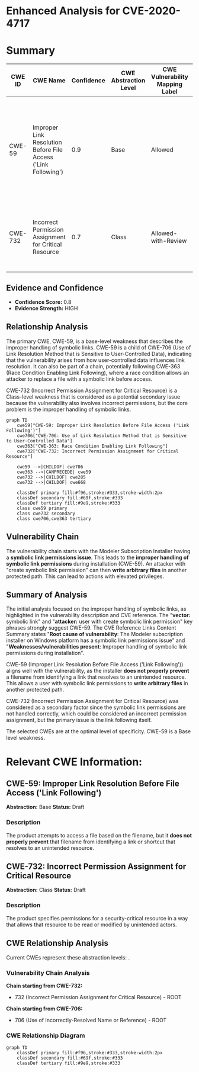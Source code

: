 # Enhanced Analysis for CVE-2020-4717

# Summary
| CWE ID | CWE Name | Confidence | CWE Abstraction Level | CWE Vulnerability Mapping Label | CWE-Vulnerability Mapping Notes |
|---|---|---|---|---|---|
| CWE-59 | Improper Link Resolution Before File Access ('Link Following') | 0.9 | Base | Allowed | Primary CWE: The vulnerability involves improper handling of symbolic links during installation, allowing an attacker to write arbitrary files. |
| CWE-732 | Incorrect Permission Assignment for Critical Resource | 0.7 | Class | Allowed-with-Review | Secondary CWE: The root cause of the vulnerability is an issue with symbolic link permissions. |

## Evidence and Confidence

*   **Confidence Score:** 0.8
*   **Evidence Strength:** HIGH

## Relationship Analysis
The primary CWE, CWE-59, is a base-level weakness that describes the improper handling of symbolic links. CWE-59 is a child of CWE-706 (Use of Link Resolution Method that is Sensitive to User-Controlled Data), indicating that the vulnerability arises from how user-controlled data influences link resolution. It can also be part of a chain, potentially following CWE-363 (Race Condition Enabling Link Following), where a race condition allows an attacker to replace a file with a symbolic link before access.

CWE-732 (Incorrect Permission Assignment for Critical Resource) is a Class-level weakness that is considered as a potential secondary issue because the vulnerability also involves incorrect permissions, but the core problem is the improper handling of symbolic links.

```mermaid
graph TD
    cwe59["CWE-59: Improper Link Resolution Before File Access ('Link Following')"]
    cwe706["CWE-706: Use of Link Resolution Method that is Sensitive to User-Controlled Data"]
    cwe363["CWE-363: Race Condition Enabling Link Following"]
    cwe732["CWE-732: Incorrect Permission Assignment for Critical Resource"]

    cwe59 -->|CHILDOF| cwe706
    cwe363 -->|CANPRECEDE| cwe59
    cwe732 -->|CHILDOF| cwe285
    cwe732 -->|CHILDOF| cwe668

    classDef primary fill:#f96,stroke:#333,stroke-width:2px
    classDef secondary fill:#69f,stroke:#333
    classDef tertiary fill:#9e9,stroke:#333
    class cwe59 primary
    class cwe732 secondary
    class cwe706,cwe363 tertiary
```

## Vulnerability Chain
The vulnerability chain starts with the Modeler Subscription Installer having a **symbolic link permissions issue**. This leads to the **improper handling of symbolic link permissions** during installation (CWE-59). An attacker with "create symbolic link permission" can then **write arbitrary files** in another protected path. This can lead to actions with elevated privileges.

## Summary of Analysis
The initial analysis focused on the improper handling of symbolic links, as highlighted in the vulnerability description and CVE reference. The "**vector:** symbolic link" and "**attacker:** user with create symbolic link permission" key phrases strongly suggest CWE-59. The CVE Reference Links Content Summary states "**Root cause of vulnerability**: The Modeler subscription installer on Windows platform has a symbolic link permissions issue" and "**Weaknesses/vulnerabilities present**: Improper handling of symbolic link permissions during installation".

CWE-59 (Improper Link Resolution Before File Access ('Link Following')) aligns well with the vulnerability, as the installer **does not properly prevent** a filename from identifying a link that resolves to an unintended resource. This allows a user with symbolic link permissions to **write arbitrary files** in another protected path.

CWE-732 (Incorrect Permission Assignment for Critical Resource) was considered as a secondary factor since the symbolic link permissions are not handled correctly, which could be considered an incorrect permission assignment, but the primary issue is the link following itself.

The selected CWEs are at the optimal level of specificity. CWE-59 is a Base level weakness.

# Relevant CWE Information:

## CWE-59: Improper Link Resolution Before File Access ('Link Following')
**Abstraction:** Base
**Status:** Draft

### Description
The product attempts to access a file based on the filename, but it **does not properly prevent** that filename from identifying a link or shortcut that resolves to an unintended resource.

## CWE-732: Incorrect Permission Assignment for Critical Resource
**Abstraction:** Class
**Status:** Draft

### Description
The product specifies permissions for a security-critical resource in a way that allows that resource to be read or modified by unintended actors.


## CWE Relationship Analysis

Current CWEs represent these abstraction levels: .


### Vulnerability Chain Analysis

**Chain starting from CWE-732:**
- 732 (Incorrect Permission Assignment for Critical Resource) - ROOT


**Chain starting from CWE-706:**
- 706 (Use of Incorrectly-Resolved Name or Reference) - ROOT



### CWE Relationship Diagram

```mermaid
graph TD
    classDef primary fill:#f96,stroke:#333,stroke-width:2px
    classDef secondary fill:#69f,stroke:#333
    classDef tertiary fill:#9e9,stroke:#333
```